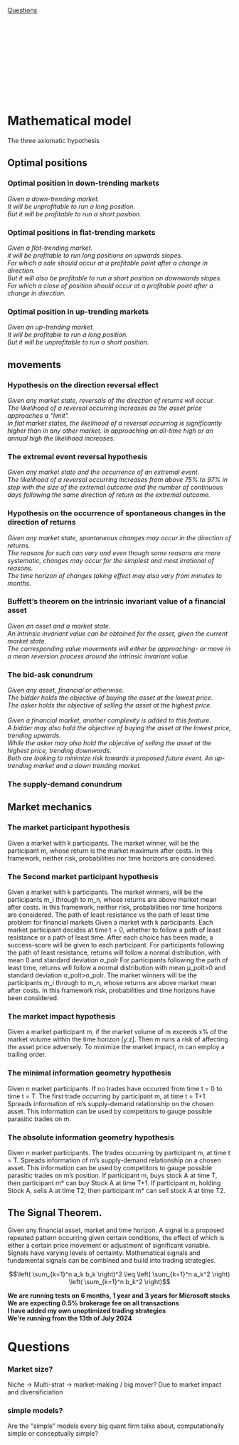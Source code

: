 
[Questions](https://github.com/COPtoLON/KB/blob/main/Quantitative%20Finance/Research/README.md#questions)

<br>
<br>
<br>
<br>
<br>
<br>
<br>
<br>
<br>
<br>

# Mathematical model
The three axiomatic hypothesis

## Optimal positions

### Optimal position in down-trending markets
*Given a down-trending market.\
It will be unprofitable to run a long position.\
But it will be profitable to run a short position.*

### Optimal positions in flat-trending markets
*Given a flat-trending market.\
it will be profitable to run long positions on upwards slopes.\
For which a sale should occur at a profitable point after a change in direction.\
But it will also be profitable to run a short position on downwards slopes.\
For which a close of position should occur at a profitable point after a change in direction.*

### Optimal position in up-trending markets
*Given an up-trending market.\
It will be profitable to run a long position.\
But it will be unprofitable to run a short position.*

## movements

### Hypothesis on the direction reversal effect
*Given any market state, reversals of the direction of returns will occur.\
The likelihood of a reversal occurring increases as the asset price approaches a “limit”.\
In flat market states, the likelihood of a reversal occurring is significantly higher than in any other market. In approaching an all-time high or an annual high the likelihood increases.*

### The extremal event reversal hypothesis
*Given any market state and the occurrence of an extremal event.\
The likelihood of a reversal occurring increases from above 75% to 97% in step with the size of the extremal outcome and the number of continuous days following the same direction of return as the extremal outcome.*

### Hypothesis on the occurrence of spontaneous changes in the direction of returns
*Given any market state, spontaneous changes may occur in the direction of returns.\
The reasons for such can vary and even though some reasons are more systematic, changes may occur for the simplest and most irrational of reasons.\
The time horizon of changes taking effect may also vary from minutes to months.*

### Buffett’s theorem on the intrinsic invariant value of a financial asset
*Given an asset and a market state. \
An intrinsic invariant value can be obtained for the asset, given the current market state.\
The corresponding value movements will either be approaching- or move in a mean reversion process around the intrinsic invariant value.*

### The bid-ask conundrum
*Given any asset, financial or otherwise.\
The bidder holds the objective of buying the asset at the lowest price.\
The asker holds the objective of selling the asset at the highest price.\
 \
Given a financial market, another complexity is added to this feature.\
A bidder may also hold the objective of buying the asset at the lowest price, trending upwards.\
While the asker may also hold the objective of selling the asset at the highest price, trending downwards.\
Both are looking to minimize risk towards a proposed future event. An up-trending market and a down trending market.*

### The supply-demand conundrum

## Market mechanics

### The market participant hypothesis
Given a market with k participants.
The market winner, will be the participant m, whose return is the market maximum after costs.
In this framework, neither risk, probabilities nor time horizons are considered.

### The Second market participant hypothesis
Given a market with k participants.
The market winners, will be the participants m_i through to m_n, whose returns are above market mean after costs.
In this framework, neither risk, probabilities nor time horizons are considered.
The path of least resistance vs the path of least time problem for financial markets
Given a market with k participants.
Each market participant decides at time t = 0, whether to follow a path of least resistance or a path of least time.
After each choice has been made, a success-score will be given to each participant.
	For participants following the path of least resistance, returns will follow a normal distribution, with mean 0 and standard deviation σ_polr
	For participants following the path of least time, returns will follow a normal distribution with mean μ_polt>0 and standard deviation σ_polt>σ_polr.
The market winners will be the participants m_i through to m_n, whose returns are above market mean after costs.
In this framework risk, probabilities and time horizons have been considered.

### The market impact hypothesis
Given a market participant m, if the market volume of m exceeds x% of the market volume within the time horizon [y:z]. Then m runs a risk of affecting the asset price adversely.
To minimize the market impact, m can employ a trailing order.

### The minimal information geometry hypothesis
Given n market participants.
If no trades have occurred from time t = 0 to time t = T. The first trade occurring by participant m, at time t = T+1. Spreads information of m’s supply-demand relationship on the chosen asset.
This information can be used by competitors to gauge possible parasitic trades on m.

### The absolute information geometry hypothesis
Given n market participants.
The trades occurring by participant m, at time t = T. Spreads information of m’s supply-demand relationship on a chosen asset. This information can be used by competitors to gauge possible parasitic trades on m’s position.
	If participant m, buys stock A at time T, then participant m* can buy Stock A at time T+1.
	If participant m, holding Stock A, sells A at time T2, then participant m* can sell stock A at time T2.


## The Signal Theorem.
Given any financial asset, market and time horizon. 
A signal is a proposed repeated pattern occurring given certain conditions, the effect of which is either a certain price movement or adjustment of significant variable.
Signals have varying levels of certainty.
Mathematical signals and fundamental signals can be combined and build into trading strategies.



$$\left( \sum_{k=1}^n a_k b_k \right)^2 \leq \left( \sum_{k=1}^n a_k^2 \right) \left( \sum_{k=1}^n b_k^2 \right)$$






**We are running tests on 6 months, 1 year and 3 years for Microsoft stocks**\
**We are expecting 0.5% brokerage fee on all transactions**\
**I have added my own unoptimized trading strategies**\
**We're running from the 13th of July 2024**







# Questions

### Market size?
Niche -> Multi-strat -> market-making / big mover?
Due to market impact and diversificiation

### simple models?
Are the "simple" models every big quant firm talks about, computationally simple or conceptually simple?






